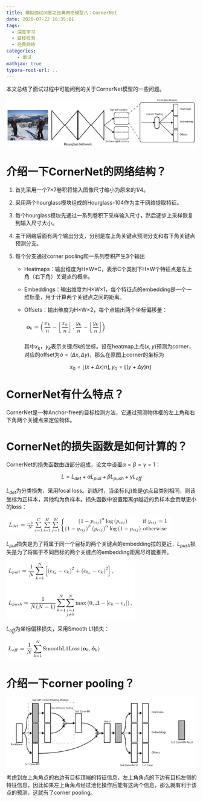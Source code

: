 ```yaml
---
title: 模拟面试问答之经典网络模型八：CornerNet
date: 2020-07-22 16:35:01
tags:
  - 深度学习
  - 目标检测
  - 经典网络
categories:
    - 面试
mathjax: true
typora-root-url: ..
---
```


本文总结了面试过程中可能问到的关于CornerNet模型的一些问题。

![1](/images/CornerNet/1.png)

<!--more-->

# 介绍一下CornerNet的网络结构？

1. 首先采用一个7×7卷积将输入图像尺寸缩小为原来的1/4。

2. 采用两个hourglass模块组成的Hourglass-104作为主干网络提取特征。

3. 每个hourglass模块先通过一系列卷积下采样输入尺寸，然后逐步上采样恢复到输入尺寸大小。

4. 主干网络后面有两个输出分支，分别是左上角关键点预测分支和右下角关键点预测分支。

5. 每个分支通过corner pooling和一系列卷积产生3个输出

   - Heatmaps：输出维度为H×W×C，表示C个类别下H×W个特征点是左上角（右下角）关键点的概率。

   - Embeddings：输出维度为H×W×1，每个特征点的embedding是一个一维标量，用于计算两个关键点之间的距离。

   - Offsets：输出维度为H×W×2，每个点输出两个坐标偏移量：

     ![2](/images/CornerNet/2.png)

     其中$x_k$，$y_k$表示关键点k的坐标。设在heatmap上点$(x,y)$预测为corner，对应的offset为$\hat o=(\Delta x, \Delta y)$，那么在原图上corner的坐标为

     $$x_0=\lfloor (x+\Delta x)n \rfloor,y_0=\lfloor (y+\Delta y)n\rfloor$$

# CornerNet有什么特点？

CornerNet是一种Anchor-free的目标检测方法，它通过预测物体框的左上角和右下角两个关键点来定位物体。

# CornerNet的损失函数是如何计算的？

CornerNet的损失函数由四部分组成，论文中设置$\alpha=\beta=\gamma=1$：

$$L=L_{det}+\alpha L_{pull}+\beta L_{push}+\gamma L_{off}$$

$L_{det}$为分类损失，采用focal loss。训练时，当坐标(i,j)处是gt点且类别相同，则该坐标为正样本，其他均为负样本。损失函数中设置距离gt越近的负样本会贡献更小的loss：

![3](/images/CornerNet/3.png)

$L_{pull}$损失是为了将属于同一个目标的两个关键点的embedding拉的更近，$L_{push}$损失是为了将属于不同目标的两个关键点的embedding距离尽可能推开。

![4](/images/CornerNet/4.png)

$L_{off}$为坐标偏移损失，采用Smooth L1损失：

![5](/images/CornerNet/5.png)

# 介绍一下corner pooling？

![6](/images/CornerNet/6.png)

考虑到左上角角点的右边有目标顶端的特征信息，左上角角点的下边有目标左侧的特征信息，因此如果左上角角点经过池化操作后能有这两个信息，那么就有利于该点的预测，这就有了corner pooling。